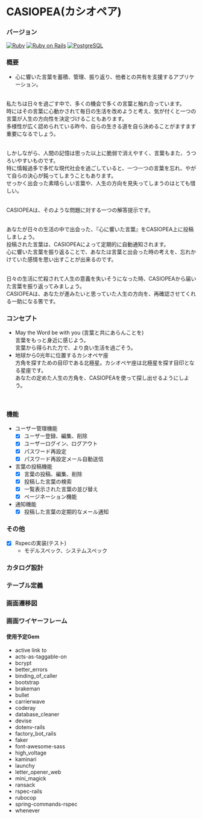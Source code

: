 # CASIOPEA(カシオペア)

### バージョン
[![Ruby](https://img.shields.io/badge/Ruby-2.6.3-red.svg)](https://docs.ruby-lang.org/ja/2.6.0/doc/index.html)
[![Ruby on Rails](https://img.shields.io/badge/Ruby%20on%20Rails-5.2.3-blue.svg)](https://guides.rubyonrails.org/)
[![PostgreSQL](https://img.shields.io/badge/PostgreSQL-9.5.19-yellow.svg)](https://www.postgresql.org/)

### 概要
- 心に響いた言葉を蓄積、管理、振り返り、他者との共有を支援するアプリケーション。<br><br>

私たちは日々を過ごす中で、多くの機会で多くの言葉と触れ合っています。<br>
時にはその言葉に心動かされて毎日の生活を改めようと考え、気が付くと一つの言葉が人生の方向性を決定づけることもあります。<br>
多様性が広く認められている昨今、自らの生きる道を自ら決めることがますます重要になるでしょう。<br>
<br>

しかしながら、人間の記憶は思った以上に脆弱で消えやすく、言葉もまた、うつろいやすいものです。<br>
特に情報過多で多忙な現代社会を過ごしていると、一つ一つの言葉を忘れ、やがて自らの決心が鈍ってしまうこともあります。<br>
せっかく出会った素晴らしい言葉や、人生の方向を見失ってしまうのはとても惜しい。<br>
<br>

CASIOPEAは、そのような問題に対する一つの解答提示です。<br>

<br>
あなたが日々の生活の中で出会った、『心に響いた言葉』をCASIOPEA上に投稿しましょう。<br>
投稿された言葉は、CASIOPEAによって定期的に自動通知されます。<br>
心に響いた言葉を振り返ることで、あなたは言葉と出会った時の考えを、忘れかけていた感情を思い出すことが出来るのです。<br>
<br>

日々の生活に忙殺されて人生の意義を失いそうになった時、CASIOPEAから届いた言葉を振り返ってみましょう。<br>
CASIOPEAは、あなたが進みたいと思っていた人生の方向を、再確認させてくれる一助になる筈です。<br>

### コンセプト
- May the Word be with you (言葉と共にあらんことを)<br>
言葉をもっと身近に感じよう。<br>
言葉から得られた力で、より良い生活を過ごそう。<br>
- 地球から0光年に位置するカシオペヤ座<br>
方角を探すための目印である北極星。カシオペヤ座は北極星を探す目印となる星座です。<br>
あなたの定めた人生の方角を、CASIOPEAを使って探し出せるようにしよう。<br>
<br>

### 機能
- ユーザー管理機能
  - [x] ユーザー登録、編集、削除
  - [x] ユーザーログイン、ログアウト
  - [x] パスワード再設定
  - [x] パスワード再設定メール自動送信
- 言葉の投稿機能
  - [x] 言葉の投稿、編集、削除
  - [x] 投稿した言葉の検索
  - [x] 一覧表示された言葉の並び替え
  - [x] ページネーション機能
- 通知機能
  - [x] 投稿した言葉の定期的なメール通知
### その他
  - [x] Rspecの実装(テスト)
    - モデルスペック、システムスペック

### カタログ設計

### テーブル定義

### 画面遷移図

### 画面ワイヤーフレーム

#### 使用予定Gem
* active link to
* acts-as-taggable-on
* bcrypt
* better_errors
* binding_of_caller
* bootstrap
* brakeman
* bullet
* carrierwave
* coderay
* database_cleaner
* devise
* dotenv-rails
* factory_bot_rails
* faker
* font-awesome-sass
* high_voltage
* kaminari
* launchy
* letter_opener_web
* mini_magick
* ransack
* rspec-rails
* rubocop
* spring-commands-rspec
* whenever
